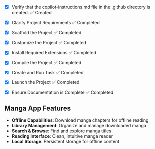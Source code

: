 <!-- Use this file to provide workspace-specific custom instructions to Copilot. For more details, visit https://code.visualstudio.com/docs/copilot/copilot-customization#_use-a-githubcopilotinstructionsmd-file -->
- [x] Verify that the copilot-instructions.md file in the .github directory is created. ✅ Created

- [x] Clarify Project Requirements ✅ Completed
	<!-- Creating a manga downloader web application with React TypeScript that supports offline reading capabilities, manga library management, chapter downloading, and a clean reading interface -->

- [x] Scaffold the Project ✅ Completed
	<!--
	Successfully created Vite + React TypeScript project and confirmed it's running on localhost:5173
	-->

- [x] Customize the Project ✅ Completed
	<!--
	Successfully implemented manga-specific features including:
	- Manga browsing and search functionality with mock data
	- Chapter downloading simulation for offline reading
	- Local storage integration for offline access
	- Reading interface with page navigation and keyboard controls
	- Library management with progress tracking
	- Download queue management
	- Responsive design with dark theme
	-->

- [x] Install Required Extensions ✅ Completed
	<!-- No additional extensions needed for this React/TypeScript pr  oject -->

- [x] Compile the Project ✅ Completed
	<!--
	Successfully installed dependencies (lucide-react, @types/node) and resolved compilation issues
	-->

- [x] Create and Run Task ✅ Completed
	<!--
	Development server is running on localhost:5173 via npm run dev
	 -->

- [x] Launch the Project ✅ Completed
	<!--
	Development server successfully running on http://localhost:5173
	 -->

- [x] Ensure Documentation is Complete ✅ Completed
	<!--
	Created comprehensive README.md with project information, features, and usage instructions
	Updated copilot-instructions.md with completion status
	 -->

## Manga App Features
- **Offline Capabilities**: Download manga chapters for offline reading
- **Library Management**: Organize and manage downloaded manga
- **Search & Browse**: Find and explore manga titles
- **Reading Interface**: Clean, intuitive manga reader
- **Local Storage**: Persistent storage for offline content